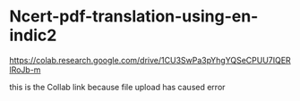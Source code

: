 # Ncert-pdf-translation-using-en-indic2

https://colab.research.google.com/drive/1CU3SwPa3pYhgYQSeCPUU7IQERlRoJb-m

this is the Collab link because file upload has caused error

